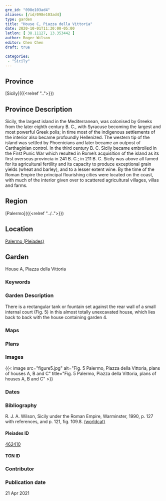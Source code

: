 ```yaml
---
gre_id: "098e103ad4"
aliases: [/id/098e103ad4]
type: garden
title: "House C, Piazza della Vittoria"
date: 2020-10-01T11:30:00-05:00
latlon: [ 38.11127, 13.353442 ]
author: Roger Wilson
editor: Chen Chen
draft: true

categories:
 - "Sicily"
---
```


## Province

[Sicily]({{<relref "..">}})

## Province Description
Sicily, the largest island in the Mediterranean, was colonised by Greeks from the later eighth century B. C., with Syracuse becoming the largest and most powerful Greek polis; in time most of the indigenous settlements of the interior also became profoundly Hellenized. The western tip of the island was settled by Phoenicians and later became an outpost of Carthaginian control. In the third century B. C. Sicily became embroiled in the First Punic War which resulted in Rome’s acquisition of the island as its first overseas provincia in 241 B. C.; in 211 B. C. Sicily was above all famed for its agricultural fertility and its capacity to produce exceptional grain yields (wheat and barley), and to a lesser extent wine. By the time of the Roman Empire the principal flourishing cities were located on the coast, with much of the interior given over to scattered agricultural villages, villas and farms.

## Region

[Palermo]({{<relref "../..">}})

<!--### Sublocation Description-->

<!-- DESCRIPTION -->


## Location

[Palermo (Pleiades)](https://pleiades.stoa.org/places/462410)

<!--### Location Description-->

<!-- LEAVE THIS BLANK FOR NOW -->

<!--## Sublocation-->

<!--
[AREA WITHIN LOCATION, LIKE “PALATINE HILL”](GEOREFERENCE LINK)
A sublocation is any area larger than an individual garden, but located within a location. I would always try to include a link to a controlled vocabulary here if possible. This ID may well be different from the Garden ID, e.g., Pompeii versus a Garden in one of the houses which has its own Pleiades ID.
-->

<!--### Sublocation Description-->

<!-- DESCRIPTION -->

## Garden

House A, Piazza della Vittoria

### Keywords

<!-- [urban villas](#) -->


### Garden Description

There is a rectangular tank or fountain set against the rear wall of a small internal court (Fig. 5) in this almost totally unexcavated house, which lies back to back with the house containing garden 4.

### Maps

<!--
{{< image src="FILENAME" alt="ALT_TEXT" title="CAPTION" >}}
-->

### Plans

<!--{{< image src="cologne_atrium_plan1_EUR_GI_ColClaAA_Ah_carroll.jpg" alt="Plan of the Atrium House at Colonia Claudia Ara Agrippinensium (Cologne); rights statement" title="Plan 1: Plan of the so-called 'atrium house' with an apsidal pool (P) in its garden courtyard (G). Adapted from Precht 1971, fig. 2. (Rights statement)" >}}-->

### Images

{{< image src="figure5.jpg" alt="Fig. 5  Palermo, Piazza della Vittoria, plans of houses A, B and C" title="Fig. 5  Palermo, Piazza della Vittoria, plans of houses A, B and C" >}}

### Dates


### Bibliography
R. J. A. Wilson, Sicily under the Roman Empire, Warminster, 1990, p. 127 with references, and p. 121, fig. 109.8. [(worldcat)](http://www.worldcat.org/oclc/608028740)

<!--#### Periodo ID-->

<!-- [PERIODO_ID](https://pleiades.stoa.org/places/PLEIADES_ID) -->

#### Pleiades ID

[462410](https://pleiades.stoa.org/places/462410)

#### TGN ID


### Contributor


### Publication date

21 Apr 2021


<!--### Related articles-->

<!-- Links to other related articles. Leave blank for now -->